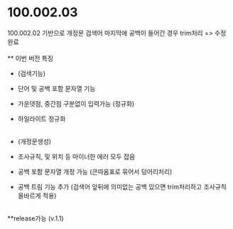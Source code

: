 # 100.002.03
100.002.02 기반으로 개정문 검색어 마지막에 공백이 들어간 경우 trim처리 => 수정완료<br><br>
** 이번 버전 특징<br>
- (검색기능)<br>
- 단어 및 공백 포함 문자열 기능<br>
- 가운뎃점, 중간점 구분없이 입력가능 (정규화)<br>
- 하일라이트 정규화<br><br>

- (개정문생성)<br>
- 조사규칙, 및 위치 등 마이너한 에러 모두 잡음<br>
- 공백 포함 문자열 개정 가능 (큰따옴표로 묶어서 덩어리처리)<br>
- 공백 트림 기능 추가 (검색어 앞뒤에 의미없는 공백 있으면 trim처리하고 조사규칙 올바르게 적용) <br><br>

**release가능 (v.1.1)

